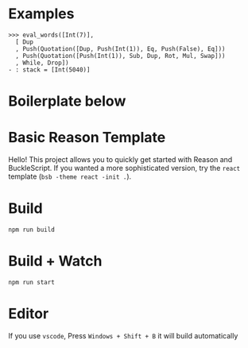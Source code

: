 # Examples

```
>>> eval_words([Int(7)], 
  [ Dup
  , Push(Quotation([Dup, Push(Int(1)), Eq, Push(False), Eq]))
  , Push(Quotation([Push(Int(1)), Sub, Dup, Rot, Mul, Swap]))
  , While, Drop])
- : stack = [Int(5040)]
```

# Boilerplate below
# Basic Reason Template

Hello! This project allows you to quickly get started with Reason and BuckleScript. If you wanted a more sophisticated version, try the `react` template (`bsb -theme react -init .`).

# Build
```
npm run build
```

# Build + Watch

```
npm run start
```


# Editor
If you use `vscode`, Press `Windows + Shift + B` it will build automatically
